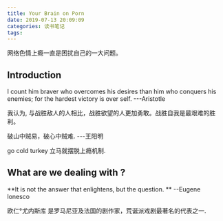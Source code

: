 ```yaml
---
title: Your Brain on Porn
date: 2019-07-13 20:09:09
categories: 读书笔记
tags:
---
```


网络色情上瘾一直是困扰自己的一大问题。

## Introduction
I count him braver who overcomes his desires than him who conquers his enemies; for the hardest victory is over self. ---Aristotle

我认为, 与战胜敌人的人相比，战胜欲望的人更加勇敢。战胜自我是最艰难的胜利。

破山中贼易，破心中贼难.  ---王阳明

go cold turkey 立马就摆脱上瘾机制.

## What are we dealing with ?
**It is not the answer that enlightens, but the question. ** --Eugene lonesco

欧仁°尤内斯库 是罗马尼亚及法国的剧作家，荒诞派戏剧最著名的代表之一.
